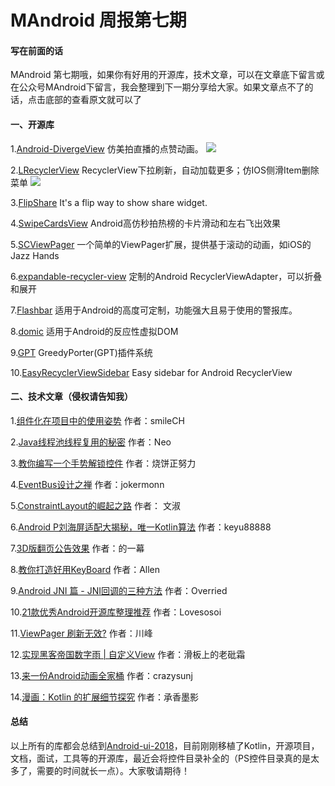 # MAndroid 周报第七期

#### 写在前面的话
MAndroid 第七期哦，如果你有好用的开源库，技术文章，可以在文章底下留言或在公众号MAndroid下留言，我会整理到下一期分享给大家。如果文章点不了的话，点击底部的查看原文就可以了

#### 一、开源库

1.[Android-DivergeView](https://github.com/HomHomLin/Android-DivergeView)
仿美拍直播的点赞动画。
![](http://mdeandroid.oss-cn-beijing.aliyuncs.com/article/library2/library2_kj01.jpg)

2.[LRecyclerView](https://github.com/jdsjlzx/LRecyclerView)
RecyclerView下拉刷新，自动加载更多；仿IOS侧滑Item删除菜单
![](http://mdeandroid.oss-cn-beijing.aliyuncs.com/article/library2/library2_kj01.jpg)

3.[FlipShare](https://github.com/JeasonWong/FlipShare)
It's a flip way to show share widget.

4.[SwipeCardsView](https://github.com/huxq17/SwipeCardsView)
Android高仿秒拍热榜的卡片滑动和左右飞出效果

5.[SCViewPager](https://github.com/sacot41/SCViewPager)
一个简单的ViewPager扩展，提供基于滚动的动画，如iOS的Jazz Hands

6.[expandable-recycler-view](https://github.com/thoughtbot/expandable-recycler-view)
定制的Android RecyclerViewAdapter，可以折叠和展开

7.[Flashbar](https://github.com/aritraroy/Flashbar)
适用于Android的高度可定制，功能强大且易于使用的警报库。

8.[domic](https://github.com/lyft/domic)
适用于Android的反应性虚拟DOM

9.[GPT](https://github.com/baidu/GPT)
GreedyPorter(GPT)插件系统

10.[EasyRecyclerViewSidebar](https://github.com/CaMnter/EasyRecyclerViewSidebar)
Easy sidebar for Android RecyclerView

#### 二、技术文章（侵权请告知我）

1.[组件化在项目中的使用姿势](https://mp.weixin.qq.com/s/LXqPpoePcFOkB9bCdQuoKw)
作者：smileCH

2.[Java线程池线程复用的秘密](https://mp.weixin.qq.com/s/jISHo8-aKMPjjeCYGJILgg)
作者：Neo

3.[教你编写一个手势解锁控件](https://mp.weixin.qq.com/s/-yjis8k91-ydnje6M7PXlA)
作者：烧饼正努力

4.[EventBus设计之禅](https://mp.weixin.qq.com/s/fb-b9VTfriCzyfS_771sHw)
作者：jokermonn

5.[ConstraintLayout的崛起之路](https://mp.weixin.qq.com/s/TKO2d4K0675I5aeTGIWD_A)
作者： 文淑

6.[Android P刘海屏适配大揭秘，唯一Kotlin算法](https://mp.weixin.qq.com/s/LMgWHsHCylzcSsSbtNpBCA)
作者：keyu88888

7.[3D版翻页公告效果](https://mp.weixin.qq.com/s/UYk_OBcLuOVdVDzYK6gxCg)
作者：的一幕

8.[教你打造好用KeyBoard](https://mp.weixin.qq.com/s/fZSqITFlRzATGGwWqPRjjw)
作者：Allen

9.[Android JNI 篇 - JNI回调的三种方法](https://mp.weixin.qq.com/s/nDfH0Zf3aD67dlqnGCMddg)
作者：Overried

10.[21款优秀Android开源库整理推荐](https://mp.weixin.qq.com/s/6Ac1Rn3FIdXZ53mFcaVTxA)
作者：Lovesosoi 

11.[ViewPager 刷新无效?](https://mp.weixin.qq.com/s/JlKtnVU_DqUwYAlQXXyniQ)
作者：川峰

12.[实现黑客帝国数字雨 | 自定义View](https://mp.weixin.qq.com/s/EvIqr_oOsrkk3jm_vb71zg)
作者：滑板上的老砒霜

13.[来一份Android动画全家桶](https://juejin.im/post/5b002a96f265da0b873ac44a)
作者：crazysunj

14.[漫画：Kotlin 的扩展细节探究](https://juejin.im/post/5b02b12b6fb9a07a9f01db58)
作者：承香墨影

#### 总结
以上所有的库都会总结到[Android-ui-2018](https://github.com/lvm0306/Android-ui-2018)，目前刚刚移植了Kotlin，开源项目，文档，面试，工具等的开源库，最近会将控件目录补全的（PS控件目录真的是太多了，需要的时间就长一点）。大家敬请期待！